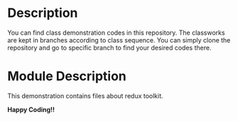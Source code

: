 # Description

 You can find class demonstration codes in this repository. The classworks are kept in branches according to class sequence. You can simply clone the repository and go to specific branch to find your desired codes there.

 # Module Description
 This demonstration contains files about redux toolkit.

 **Happy Coding!!**